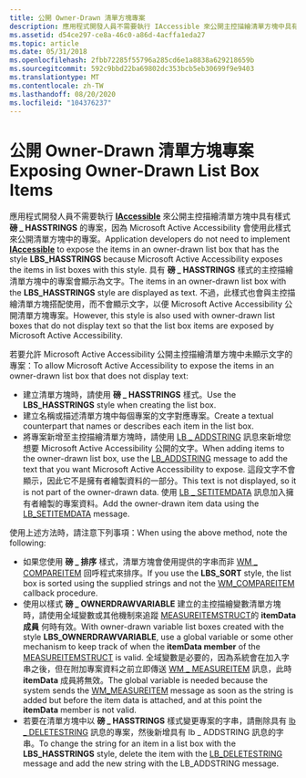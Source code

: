 ```yaml
---
title: 公開 Owner-Drawn 清單方塊專案
description: 應用程式開發人員不需要執行 IAccessible 來公開主控描繪清單方塊中具有樣式磅 HASSTRINGS 的專案， \_ 因為 Microsoft Active Accessibility 會使用此樣式來公開清單方塊中的專案。
ms.assetid: d54ce297-ce8a-46c0-a86d-4acffa1eda27
ms.topic: article
ms.date: 05/31/2018
ms.openlocfilehash: 2fbb72285f55796a285cd6e1a8838a629218659b
ms.sourcegitcommit: 592c9bbd22ba69802dc353bcb5eb30699f9e9403
ms.translationtype: MT
ms.contentlocale: zh-TW
ms.lasthandoff: 08/20/2020
ms.locfileid: "104376237"
---
```

# <a name="exposing-owner-drawn-list-box-items"></a><span data-ttu-id="86929-103">公開 Owner-Drawn 清單方塊專案</span><span class="sxs-lookup"><span data-stu-id="86929-103">Exposing Owner-Drawn List Box Items</span></span>

<span data-ttu-id="86929-104">應用程式開發人員不需要執行 [**IAccessible**](/windows/desktop/api/oleacc/nn-oleacc-iaccessible) 來公開主控描繪清單方塊中具有樣式 **磅 \_ HASSTRINGS** 的專案，因為 Microsoft Active Accessibility 會使用此樣式來公開清單方塊中的專案。</span><span class="sxs-lookup"><span data-stu-id="86929-104">Application developers do not need to implement [**IAccessible**](/windows/desktop/api/oleacc/nn-oleacc-iaccessible) to expose the items in an owner-drawn list box that has the style **LBS\_HASSTRINGS** because Microsoft Active Accessibility exposes the items in list boxes with this style.</span></span> <span data-ttu-id="86929-105">具有 **磅 \_ HASSTRINGS** 樣式的主控描繪清單方塊中的專案會顯示為文字。</span><span class="sxs-lookup"><span data-stu-id="86929-105">The items in an owner-drawn list box with the **LBS\_HASSTRINGS** style are displayed as text.</span></span> <span data-ttu-id="86929-106">不過，此樣式也會與主控描繪清單方塊搭配使用，而不會顯示文字，以便 Microsoft Active Accessibility 公開清單方塊專案。</span><span class="sxs-lookup"><span data-stu-id="86929-106">However, this style is also used with owner-drawn list boxes that do not display text so that the list box items are exposed by Microsoft Active Accessibility.</span></span>

<span data-ttu-id="86929-107">若要允許 Microsoft Active Accessibility 公開主控描繪清單方塊中未顯示文字的專案：</span><span class="sxs-lookup"><span data-stu-id="86929-107">To allow Microsoft Active Accessibility to expose the items in an owner-drawn list box that does not display text:</span></span>

-   <span data-ttu-id="86929-108">建立清單方塊時，請使用 **磅 \_ HASSTRINGS** 樣式。</span><span class="sxs-lookup"><span data-stu-id="86929-108">Use the **LBS\_HASSTRINGS** style when creating the list box.</span></span>
-   <span data-ttu-id="86929-109">建立名稱或描述清單方塊中每個專案的文字對應專案。</span><span class="sxs-lookup"><span data-stu-id="86929-109">Create a textual counterpart that names or describes each item in the list box.</span></span>
-   <span data-ttu-id="86929-110">將專案新增至主控描繪清單方塊時，請使用 [LB \_ ADDSTRING](../controls/lb-addstring.md) 訊息來新增您想要 Microsoft Active Accessibility 公開的文字。</span><span class="sxs-lookup"><span data-stu-id="86929-110">When adding items to the owner-drawn list box, use the [LB\_ADDSTRING](../controls/lb-addstring.md) message to add the text that you want Microsoft Active Accessibility to expose.</span></span> <span data-ttu-id="86929-111">這段文字不會顯示，因此它不是擁有者繪製資料的一部分。</span><span class="sxs-lookup"><span data-stu-id="86929-111">This text is not displayed, so it is not part of the owner-drawn data.</span></span> <span data-ttu-id="86929-112">使用 [LB \_ SETITEMDATA](../controls/lb-setitemdata.md) 訊息加入擁有者繪製的專案資料。</span><span class="sxs-lookup"><span data-stu-id="86929-112">Add the owner-drawn item data using the [LB\_SETITEMDATA](../controls/lb-setitemdata.md) message.</span></span>

<span data-ttu-id="86929-113">使用上述方法時，請注意下列事項：</span><span class="sxs-lookup"><span data-stu-id="86929-113">When using the above method, note the following:</span></span>

-   <span data-ttu-id="86929-114">如果您使用 **磅 \_ 排序** 樣式，清單方塊會使用提供的字串而非 [WM \_ COMPAREITEM](../controls/wm-compareitem.md) 回呼程式來排序。</span><span class="sxs-lookup"><span data-stu-id="86929-114">If you use the **LBS\_SORT** style, the list box is sorted using the supplied strings and not the [WM\_COMPAREITEM](../controls/wm-compareitem.md) callback procedure.</span></span>
-   <span data-ttu-id="86929-115">使用以樣式 **磅 \_ OWNERDRAWVARIABLE** 建立的主控描繪變數清單方塊時，請使用全域變數或其他機制來追蹤 [MEASUREITEMSTRUCT](/windows/win32/api/winuser/ns-winuser-measureitemstruct)的 **itemData 成員** 何時有效。</span><span class="sxs-lookup"><span data-stu-id="86929-115">With owner-drawn variable list boxes created with the style **LBS\_OWNERDRAWVARIABLE**, use a global variable or some other mechanism to keep track of when the **itemData member** of the [MEASUREITEMSTRUCT](/windows/win32/api/winuser/ns-winuser-measureitemstruct) is valid.</span></span> <span data-ttu-id="86929-116">全域變數是必要的，因為系統會在加入字串之後，但在附加專案資料之前立即傳送 [WM \_ MEASUREITEM](../controls/wm-measureitem.md) 訊息，此時 **itemData** 成員將無效。</span><span class="sxs-lookup"><span data-stu-id="86929-116">The global variable is needed because the system sends the [WM\_MEASUREITEM](../controls/wm-measureitem.md) message as soon as the string is added but before the item data is attached, and at this point the **itemData** member is not valid.</span></span>
-   <span data-ttu-id="86929-117">若要在清單方塊中以 **磅 \_ HASSTRINGS** 樣式變更專案的字串，請刪除具有 [lb \_ DELETESTRING](../controls/lb-deletestring.md) 訊息的專案，然後新增具有 lb \_ ADDSTRING 訊息的字串。</span><span class="sxs-lookup"><span data-stu-id="86929-117">To change the string for an item in a list box with the **LBS\_HASSTRINGS** style, delete the item with the [LB\_DELETESTRING](../controls/lb-deletestring.md) message and add the new string with the LB\_ADDSTRING message.</span></span>

 

 